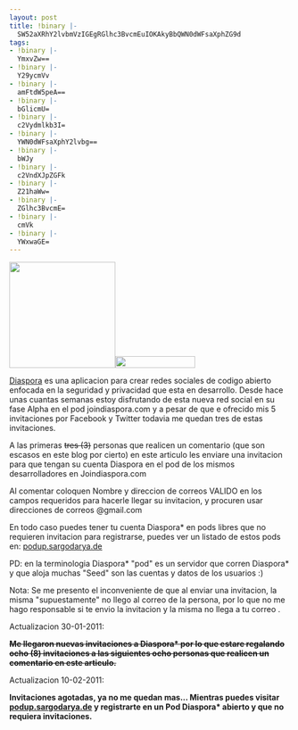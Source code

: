 ```yaml
---
layout: post
title: !binary |-
  SW52aXRhY2lvbmVzIGEgRGlhc3BvcmEuIOKAkyBbQWN0dWFsaXphZG9d
tags:
- !binary |-
  YmxvZw==
- !binary |-
  Y29ycmVv
- !binary |-
  amFtdW5peA==
- !binary |-
  bGlicmU=
- !binary |-
  c2Vydmlkb3I=
- !binary |-
  YWN0dWFsaXphY2lvbg==
- !binary |-
  bWJy
- !binary |-
  c2VndXJpZGFk
- !binary |-
  Z21haWw=
- !binary |-
  ZGlhc3BvcmE=
- !binary |-
  cmVk
- !binary |-
  YWxwaGE=
---
```

<a href="http://blog.jam.net.ve/imagenes/uploads/2010/09/default.jpg"><img class="aligncenter size-full wp-image-407" title="default" src="http://blog.jam.net.ve/imagenes/uploads/2010/09/default.jpg" alt="" width="190" height="190" /></a><a href="http://blog.jam.net.ve/imagenes/uploads/2010/09/diaspora_caps.png"><img class="aligncenter size-full wp-image-408" title="diaspora_caps" src="http://blog.jam.net.ve/imagenes/uploads/2010/09/diaspora_caps.png" alt="" width="143" height="21" /></a>

<a href="http://www.joindiaspora.com/">Diaspora</a> es una aplicacion para crear redes sociales de codigo abierto enfocada  en la seguridad y privacidad que esta en desarrollo. Desde hace unas cuantas semanas estoy disfrutando de esta nueva red social en su fase Alpha en el pod joindiaspora.com y a pesar de que e ofrecido mis 5 invitaciones por Facebook y Twitter todavia me quedan tres de estas invitaciones.

A las primeras <span style="text-decoration: line-through;">tres (3)</span> personas que realicen un comentario (que son escasos en este blog por cierto) en este articulo les enviare una invitacion para que tengan su cuenta Diaspora en el pod de los mismos desarrolladores en Joindiaspora.com

Al comentar coloquen Nombre y direccion de correos VALIDO en los campos requeridos para hacerle llegar su invitacion, y procuren usar direcciones de correos @gmail.com

En todo caso puedes tener tu cuenta Diaspora* en pods libres que no requieren invitacion para registrarse, puedes ver un listado de estos pods en: <a href="http://podup.sargodarya.de">podup.sargodarya.de</a>

PD: en la terminologia Diaspora* "pod" es un servidor que corren Diaspora* y que aloja muchas "Seed" son las cuentas y datos de los usuarios :)

Nota: Se me presento el inconveniente de que al enviar una invitacion, la misma "supuestamente" no llego al correo de la persona, por lo que no me hago responsable si te envio la invitacion y la misma no llega a tu correo .

Actualizacion 30-01-2011:

<span style="text-decoration: line-through;"><strong>Me llegaron nuevas invitaciones a Diaspora* por lo que estare regalando ocho (8) invitaciones a las siguientes ocho personas que realicen un comentario en este articulo.</strong></span>

Actualizacion 10-02-2011:

<strong>Invitaciones agotadas, ya no me quedan mas... Mientras puedes visitar <a href="http://podup.sargodarya.de/">podup.sargodarya.de</a> y registrarte en un Pod Diaspora* abierto y que no requiera invitaciones.</strong>
